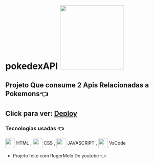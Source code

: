 # pokedexAPI  <img width="200" heigth="250" src="https://c.tenor.com/70U9gr6CUB4AAAAC/pikachu-pokemon.gif">
## Projeto Que consume 2 Apis Relacionadas a Pokemons👈

## Click para ver: <a href='https://joaogabrielz.github.io/pokedexAPI'>Deploy</a> 

### Tecnologias usadas 👈 
<img align="center" height="30" width="30" src="https://cdn.jsdelivr.net/gh/devicons/devicon/icons/html5/html5-original.svg"> HTML , 
<img align="center" height="30" width="30" src="https://cdn.jsdelivr.net/gh/devicons/devicon/icons/css3/css3-original.svg"> CSS , 
<img align="center" height="30" width="30" src="https://cdn.jsdelivr.net/gh/devicons/devicon/icons/javascript/javascript-original.svg">
JAVASCRIPT , <img align="center" height="30" width="30" src="https://cdn.jsdelivr.net/gh/devicons/devicon/icons/vscode/vscode-original.svg"> 
VsCode 
- Projeto feito com RogerMelo Do youtube 👈
